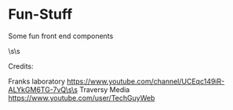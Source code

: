 # Fun-Stuff

Some fun front end components

\s\s

Credits:

Franks laboratory https://www.youtube.com/channel/UCEqc149iR-ALYkGM6TG-7vQ\s\s
Traversy Media https://www.youtube.com/user/TechGuyWeb
